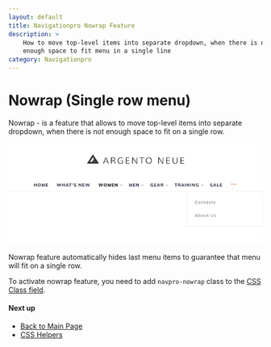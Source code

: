 ```yaml
---
layout: default
title: Navigationpro Nowrap Feature
description: >
    How to move top-level items into separate dropdown, when there is not
    enough space to fit menu in a single line
category: Navigationpro
---
```


# Nowrap (Single row menu)

Nowrap - is a feature that allows to move top-level items into separate dropdown,
when there is not enough space to fit on a single row.

![Nowrap](/images/m2/navigationpro/use-cases/nowrap.png)

Nowrap feature automatically hides last menu items to guarantee that menu will
fit on a single row.

To activate nowrap feature, you need to add `navpro-nowrap` class to the
[CSS Class field](/m2/extensions/navigationpro/backend/menu-settings/#general-settings).

#### Next up

 -  [Back to Main Page](/m2/extensions/navigationpro/)
 -  [CSS Helpers][css-helpers]

[css-helpers]: /m2/extensions/navigationpro/customization/css-helpers/ "CSS Helpers"
